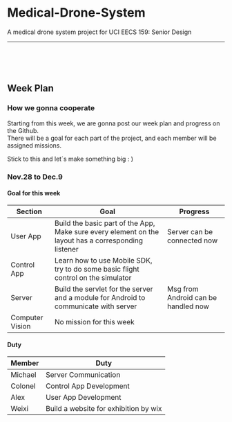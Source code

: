 # Medical-Drone-System
A medical drone system project for UCI EECS 159: Senior Design

---

<br><br><br>

## Week Plan

### How we gonna cooperate

Starting from this week, we are gonna post our week plan and progress on the Github.  
There will be a goal for each part of the project, and each member will be assigned missions.

Stick to this and let`s make something big : )
### Nov.28 to Dec.9
#### Goal for this week  

|Section| Goal | Progress |
|---| ---  |---|
| User App | Build the basic part of the App, Make sure every element on the layout has a corresponding listener |Server can be connected now |
| Control App|Learn how to use Mobile SDK, try to do some basic flight control on the simulator | |
| Server|Build the servlet for the server and a module for Android to communicate with server|Msg from Android can be handled now|
|Computer Vision|No mission for this week||

#### Duty

|Member| Duty |
|---| ---|
| Michael | Server Communication |
|Colonel|Control App Development|
|Alex|User App Development|
|Weixi|Build a website for exhibition by wix|


